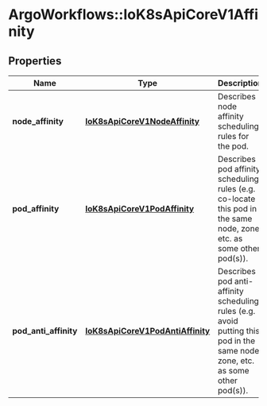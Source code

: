 # ArgoWorkflows::IoK8sApiCoreV1Affinity

## Properties
Name | Type | Description | Notes
------------ | ------------- | ------------- | -------------
**node_affinity** | [**IoK8sApiCoreV1NodeAffinity**](IoK8sApiCoreV1NodeAffinity.md) | Describes node affinity scheduling rules for the pod. | [optional] 
**pod_affinity** | [**IoK8sApiCoreV1PodAffinity**](IoK8sApiCoreV1PodAffinity.md) | Describes pod affinity scheduling rules (e.g. co-locate this pod in the same node, zone, etc. as some other pod(s)). | [optional] 
**pod_anti_affinity** | [**IoK8sApiCoreV1PodAntiAffinity**](IoK8sApiCoreV1PodAntiAffinity.md) | Describes pod anti-affinity scheduling rules (e.g. avoid putting this pod in the same node, zone, etc. as some other pod(s)). | [optional] 


